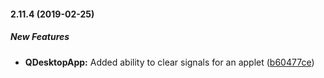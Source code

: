 #### 2.11.4 (2019-02-25)

##### New Features

* **QDesktopApp:**  Added ability to clear signals for an applet ([b60477ce](https://github.com/daskeyboard/daskeyboard-applet/commit/b60477ceb114ddf2bcae1038c1529398243cb9dd))
